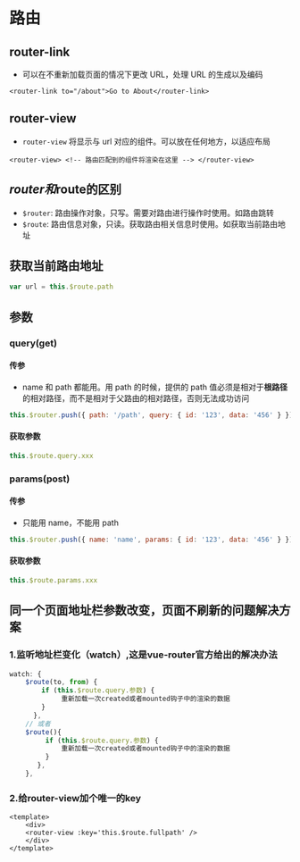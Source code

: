 # 路由

## router-link

- 可以在不重新加载页面的情况下更改 URL，处理 URL 的生成以及编码

```vue
<router-link to="/about">Go to About</router-link>
```

## router-view

- `router-view` 将显示与 url 对应的组件。可以放在任何地方，以适应布局

```vue
<router-view> <!-- 路由匹配到的组件将渲染在这里 --> </router-view>
```

## $router和$route的区别

- `$router`: 路由操作对象，只写。需要对路由进行操作时使用。如路由跳转
- `$route`: 路由信息对象，只读。获取路由相关信息时使用。如获取当前路由地址

## 获取当前路由地址

```javascript
var url = this.$route.path
```

## 参数

### query(get)

#### 传参

- name 和 path 都能用。用 path 的时候，提供的 path 值必须是相对于**根路径**的相对路径，而不是相对于父路由的相对路径，否则无法成功访问

```javascript
this.$router.push({ path: '/path', query: { id: '123', data: '456' } })
```

#### 获取参数

```js
this.$route.query.xxx
```

### params(post)

#### 传参

- 只能用 name，不能用 path

```javascript
this.$router.push({ name: 'name', params: { id: '123', data: '456' } })
```

#### 获取参数

```js
this.$route.params.xxx
```

##  同一个页面地址栏参数改变，页面不刷新的问题解决方案

### 1.监听地址栏变化（watch）,这是vue-router官方给出的解决办法

```js
watch: {
    $route(to, from) {
        if (this.$route.query.参数) {
             重新加载一次created或者mounted钩子中的渲染的数据
        }
      },
    // 或者
    $route(){
         if (this.$route.query.参数) {
             重新加载一次created或者mounted钩子中的渲染的数据
         }
       }, 
    },
```

### 2.给router-view加个唯一的key

```vue
<template>
	<div>
    <router-view :key='this.$route.fullpath' />
    </div>
</template>
```

